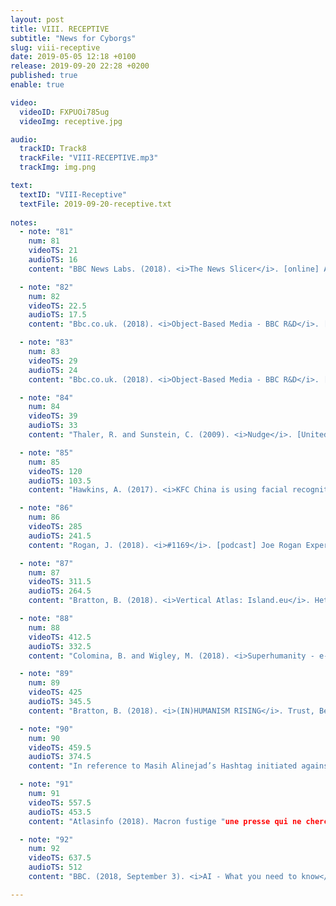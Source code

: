 ```yaml
---
layout: post
title: VIII. RECEPTIVE
subtitle: "News for Cyborgs"
slug: viii-receptive
date: 2019-05-05 12:18 +0100
release: 2019-09-20 22:28 +0200
published: true
enable: true

video:
  videoID: FXPUOi785ug
  videoImg: receptive.jpg

audio:
  trackID: Track8
  trackFile: "VIII-RECEPTIVE.mp3"
  trackImg: img.png

text:
  textID: "VIII-Receptive"
  textFile: 2019-09-20-receptive.txt
   
notes:
  - note: "81"
    num: 81
    videoTS: 21
    audioTS: 16
    content: "BBC News Labs. (2018). <i>The News Slicer</i>. [online] Available at&#58; http://bbcnewslabs.co.uk/projects/news-slicer/ [Accessed 3 Oct. 2018]."

  - note: "82"
    num: 82
    videoTS: 22.5
    audioTS: 17.5
    content: "Bbc.co.uk. (2018). <i>Object-Based Media - BBC R&D</i>. [online] Available at&#58; https://www.bbc.co.uk/rd/object-based-media [Accessed 3 Oct. 2018]."

  - note: "83"
    num: 83
    videoTS: 29    
    audioTS: 24
    content: "Bbc.co.uk. (2018). <i>Object-Based Media - BBC R&D</i>. [online] Available at&#58; https://www.bbc.co.uk/rd/object-based-media [Accessed 3 Oct. 2018]."

  - note: "84"
    num: 84
    videoTS: 39
    audioTS: 33
    content: "Thaler, R. and Sunstein, C. (2009). <i>Nudge</i>. [United States]: Gildan Audio."

  - note: "85"
    num: 85
    videoTS: 120
    audioTS: 103.5
    content: "Hawkins, A. (2017). <i>KFC China is using facial recognition tech to serve customers - but are they buying it?</i>. [online] the Guardian. Available at&#58; https://www.theguardian.com/technology/2017/jan/11/china-beijing-first-smart-restaurant-kfc-facial-recognition [Accessed 3 Oct. 2018]."

  - note: "86"
    num: 86
    videoTS: 285
    audioTS: 241.5
    content: "Rogan, J. (2018). <i>#1169</i>. [podcast] Joe Rogan Experience. Available at&#58; https://m.youtube.com/watch?v=ycPr5-27vSI [Accessed 3 Oct. 2018]."

  - note: "87"
    num: 87
    videoTS: 311.5
    audioTS: 264.5
    content: "Bratton, B. (2018). <i>Vertical Atlas: Island.eu</i>. Het Nieuwe Instituut, Rotterdam."

  - note: "88"
    num: 88
    videoTS: 412.5
    audioTS: 332.5
    content: "Colomina, B. and Wigley, M. (2018). <i>Superhumanity - e-flux</i>. [online] E-flux.com. Available at&#58; https://www.e-flux.com/architecture/superhumanity/ [Accessed 3 Oct. 2018]."

  - note: "89"
    num: 89
    videoTS: 425
    audioTS: 345.5
    content: "Bratton, B. (2018). <i>(IN)HUMANISM RISING</i>. Trust, Berlin."

  - note: "90"
    num: 90
    videoTS: 459.5
    audioTS: 374.5
    content: "In reference to Masih Alinejad’s Hashtag initiated against the violence caused from protesting against the wearing of the hijab, or headscarf in Iran. Hatam, N. (2018). <i>Iranian women threw off the hijab - then what?</i>. [online] BBC News. Available at&#58; https://www.bbc.co.uk/news/world-middle-east-44040236 [Accessed 3 Oct. 2018]."

  - note: "91"
    num: 91
    videoTS: 557.5
    audioTS: 453.5
    content: "Atlasinfo (2018). Macron fustige "une presse qui ne cherche plus la vérité". [online] <i>Atlasinfo.fr: l'essentiel de l'actualité de la France et du Maghreb</i>. Available at&#58; https://www.atlasinfo.fr/Macron-fustige-une-presse-qui-ne-cherche-plus-la-verite_a93105.html [Accessed 3 Oct. 2018]."

  - note: "92"
    num: 92
    videoTS: 637.5
    audioTS: 512
    content: "BBC. (2018, September 3). <i>AI - What you need to know</i>. [Lecture] Artificial intelligence, society and the media: How can we flourish in the age of AI?. BBC Radio Theatre, London."- note: 

---
```

